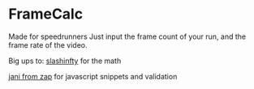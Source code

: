 # FrameCalc
Made for speedrunners
Just input the frame count of your run, and the frame rate of the video.


Big ups to: 
[slashinfty](https://github.com/slashinfty) for the math

[jani from zap](https://www.zapstudio.net/framecalc/) for javascript snippets and validation
